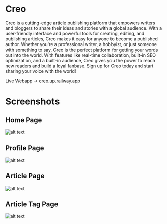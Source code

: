 # Creo
Creo is a cutting-edge article publishing platform that empowers writers and bloggers to share their ideas and stories with a global audience. With a user-friendly interface and powerful tools for creating, editing, and publishing articles, Creo makes it easy for anyone to become a published author. Whether you're a professional writer, a hobbyist, or just someone with something to say, Creo is the perfect platform for getting your words out into the world. With features like real-time collaboration, built-in SEO optimization, and a built-in audience, Creo gives you the power to reach new readers and build a loyal fanbase. Sign up for Creo today and start sharing your voice with the world!

Live Webapp -> [creo.up.railway.app](https://creo.up.railway.app/)

# Screenshots

## Home Page
![alt text](https://github.com/PraveenKum11/creo/blob/master/extras/home_page.jpg)
## Profile Page
![alt text](https://github.com/PraveenKum11/creo/blob/master/extras/profile_page.jpg)
## Article Page
![alt text](https://github.com/PraveenKum11/creo/blob/master/extras/article.jpg)
## Article Tag Page
![alt text](https://github.com/PraveenKum11/creo/blob/master/extras/article_tag.jpg)
